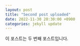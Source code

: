 ```yaml
---
layout: post
title: "Second post uploaded"
date: 2022-11-30 20:30:00 +0900
categories: jekyll update
---
```


이 포스트는 두 번째 포스트입니다.
